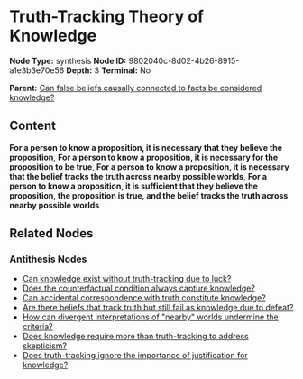 # Truth-Tracking Theory of Knowledge

**Node Type:** synthesis
**Node ID:** 9802040c-8d02-4b26-8915-a1e3b3e70e56
**Depth:** 3
**Terminal:** No

**Parent:** [Can false beliefs causally connected to facts be considered knowledge?](can-false-beliefs-causally-connected-to-facts-be-considered-knowledge-antithesis-b0f5d423-edb4-409a-ac5d-2b25aa8cbd22.md)

## Content

**For a person to know a proposition, it is necessary that they believe the proposition**, **For a person to know a proposition, it is necessary for the proposition to be true**, **For a person to know a proposition, it is necessary that the belief tracks the truth across nearby possible worlds**, **For a person to know a proposition, it is sufficient that they believe the proposition, the proposition is true, and the belief tracks the truth across nearby possible worlds**

## Related Nodes

### Antithesis Nodes

- [Can knowledge exist without truth-tracking due to luck?](can-knowledge-exist-without-truth-tracking-due-to-luck-antithesis-613db9ec-eb9f-4ec5-a7a6-f4cda3cc760f.md)
- [Does the counterfactual condition always capture knowledge?](does-the-counterfactual-condition-always-capture-knowledge-antithesis-70f51372-0ffc-4e26-9df3-7d122d81ef0d.md)
- [Can accidental correspondence with truth constitute knowledge?](can-accidental-correspondence-with-truth-constitute-knowledge-antithesis-05214120-6126-4214-a651-630d4a75c90e.md)
- [Are there beliefs that track truth but still fail as knowledge due to defeat?](are-there-beliefs-that-track-truth-but-still-fail-as-knowledge-due-to-defeat-antithesis-e2c9f67f-18d9-4a00-a82d-405f5fb4a31a.md)
- [How can divergent interpretations of "nearby" worlds undermine the criteria?](how-can-divergent-interpretations-of-nearby-worlds-undermine-the-criteria-antithesis-827a52b6-2860-4165-b99c-e3f3f7e1e8dd.md)
- [Does knowledge require more than truth-tracking to address skepticism?](does-knowledge-require-more-than-truth-tracking-to-address-skepticism-antithesis-71b8e39a-c6be-4e46-81f9-079d635b090c.md)
- [Does truth-tracking ignore the importance of justification for knowledge?](does-truth-tracking-ignore-the-importance-of-justification-for-knowledge-antithesis-9d3e0698-b5c6-4e9f-9bed-c5f2fa05fd5b.md)
